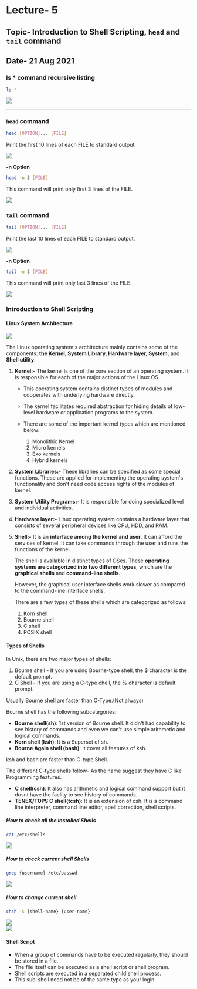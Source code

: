 # Lecture- 5
## Topic- Introduction to Shell Scripting, `head` and `tail` command
## Date- 21 Aug 2021

### ls * command recursive listing

```bash
ls *
```

<img src="/images/fig_5.1.png">

----

### `head` command

```bash
head [OPTION]... [FILE]
```
Print the first 10 lines of each FILE to standard output.

<img src="/images/fig_5.2.png">

**-n Option**

```bash
head -n 3 [FILE]
```
This command will print only first 3 lines of the FILE.

<img src="/images/fig_5.3.png">

### `tail` command

```bash
tail [OPTION]... [FILE]
```
Print the last 10 lines of each FILE to standard output.

<img src="/images/fig_5.4.png">

**-n Option**

```bash
tail -n 3 [FILE]
```
This command will print only last 3 lines of the FILE.

<img src="/images/fig_5.5.png">

### Introduction to Shell Scripting

#### Linux System Architecture

<img src="/images/architecture-of-linux.png">

The Linux operating system's architecture mainly contains some of the components: **the Kernel, System Library, Hardware layer, System,** and **Shell utility**.

1. **Kernel:-** The kernel is one of the core section of an operating system. It is responsible for each of the major actions of the Linux OS.

    - This operating system contains distinct types of modules and cooperates with underlying hardware directly.

    - The kernel facilitates required abstraction for hiding details of low-level hardware or application programs to the system.
    
    - There are some of the important kernel types which are mentioned below:

        1. Monolithic Kernel
        1. Micro kernels
        1. Exo kernels
        1. Hybrid kernels

2. **System Libraries:-** These libraries can be specified as some special functions. These are applied for implementing the operating system's functionality and don't need code access rights of the modules of kernel.

3. **System Utility Programs:-** It is responsible for doing specialized level and individual activities.

4. **Hardware layer:-** Linux operating system contains a hardware layer that consists of several peripheral devices like CPU, HDD, and RAM.

5. **Shell:-** It is an **interface among the kernel and user**. It can afford the services of kernel. It can take commands through the user and runs the functions of the kernel. 
    
    The shell is available in distinct types of OSes. These **operating systems are categorized into two different types**, which are the **graphical shells** and **command-line shells**.

    However, the graphical user interface shells work slower as compared to the command-line interface shells.

    There are a few types of these shells which are categorized as follows:
    1. Korn shell
    1. Bourne shell
    1. C shell
    1. POSIX shell

#### Types of Shells

In Unix, there are two major types of shells:

1. Bourne shell - If you are using Bourne-type shell, the $ character is the default prompt.
2. C Shell - If you are using a C-type chell, the % character is default prompt.

Usually Bourne shell are faster than C-Type.(Not always)

Bourne shell has the following subcategories:
- **Bourne shell(sh)**: 1st version of Bourne shell. It didn't had capability to see history of commands and even we can't use simple arithmetic and logical commands.
- **Korn shell (ksh)**: It is a Superset of sh.
- **Bourne Again shell (bash)**: It cover all features of ksh.

ksh and bash are faster than C-type Shell.

The different C-type shells follow-
As the name suggest they have C like Programming features. 
- **C shell(csh)**: It also has arithmetic and logical command support but it dosnt have the faclity to see history of commands.
- **TENEX/TOPS C shell(tcsh)**: It is an extension of csh. It is a command line interpreter, command line editor, spell correction, shell scripts. 

##### How to check all the installed Shells

```bash
cat /etc/shells
```
<img src="/images/fig_5.6.png">

##### How to check current shell Shells

```bash
grep {username} /etc/passwd
```
<img src="/images/fig_5.7.png">

##### How to change current shell

```bash
chsh -s {shell-name} {user-name}
```
<img src="/images/fig_5.8.png">
<br>
<img src="/images/fig_5.9.png">

#### Shell Script

- When a group of commands have to be executed regularly, they should be stored in a file.
- The file itself can be executed as a shell script or shell program.
- Shell scripts are executed in a separated child shell process.
- This sub-shell need not be of the same type as your login.
